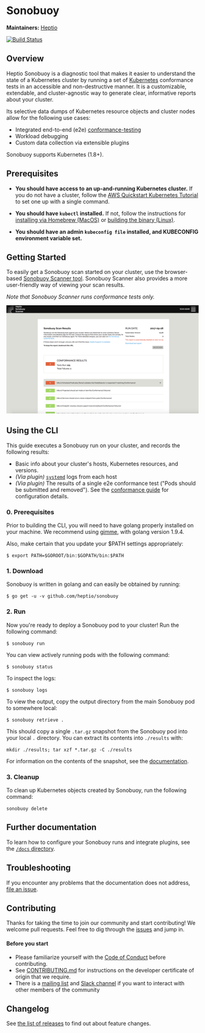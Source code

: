 # Sonobuoy

**Maintainers:** [Heptio][0]

[![Build Status][1]][2]

## Overview

Heptio Sonobuoy is a diagnostic tool that makes it easier to understand the state of a Kubernetes cluster by running a set of [Kubernetes][3] conformance tests in an accessible and non-destructive manner.  It is a customizable, extendable, and cluster-agnostic way to generate clear, informative reports about your cluster.

Its selective data dumps of Kubernetes resource objects and cluster nodes allow for the following use cases:

* Integrated end-to-end (e2e) [conformance-testing][4]
* Workload debugging
* Custom data collection via extensible plugins

Sonobuoy supports Kubernetes (1.8+).

## Prerequisites

* **You should have access to an up-and-running Kubernetes cluster.** If you do not have a cluster, follow the [AWS Quickstart Kubernetes Tutorial][5] to set one up with a single command.

* **You should have `kubectl` installed.** If not, follow the instructions for [installing via Homebrew (MacOS)][6] or [building the binary (Linux)][7].

* **You should have an admin `kubeconfig file` installed, and KUBECONFIG environment variable set.**

## Getting Started

To easily get a Sonobuoy scan started on your cluster, use the browser-based [Sonobuoy Scanner tool][18]. Sonobuoy Scanner also provides a more user-friendly way of viewing your scan results.

*Note that Sonobuoy Scanner runs conformance tests only.*

![tarball overview screenshot][20]

## Using the CLI

This guide executes a Sonobuoy run on your cluster, and records the following results:
* Basic info about your cluster's hosts, Kubernetes resources, and versions.
* *(Via plugin)* [`systemd`][14] logs from each host
* *(Via plugin)* The results of a single e2e conformance test ("Pods should be submitted and removed"). See the [conformance guide][4] for configuration details.

### 0. Prerequisites

Prior to building the CLI, you will need to have golang properly installed on your machine.  We recommend using [gimme][21], with golang version 1.9.4. 

Also, make certain that you update your $PATH settings appropriately:
```
$ export PATH=$GOROOT/bin:$GOPATH/bin:$PATH 
```  

### 1. Download

Sonobuoy is written in golang and can easily be obtained by running:
```
$ go get -u -v github.com/heptio/sonobuoy
```

### 2. Run

Now you're ready to deploy a Sonobuoy pod to your cluster! Run the following command:
```
$ sonobuoy run
```

You can view actively running pods with the following command:
```
$ sonobuoy status 
```

To inspect the logs:
```
$ sonobuoy logs
```

To view the output, copy the output directory from the main Sonobuoy pod to somewhere local:
```
$ sonobuoy retrieve .
```

This should copy a single `.tar.gz` snapshot from the Sonobuoy pod into your local `.` directory. You can extract its contents into `./results` with:
```
mkdir ./results; tar xzf *.tar.gz -C ./results
```

For information on the contents of the snapshot, see the [documentation](docs/snapshot.md).

### 3. Cleanup

To clean up Kubernetes objects created by Sonobuoy, run the following command:
```
sonobuoy delete
```

## Further documentation

 To learn how to configure your Sonobuoy runs and integrate plugins, see the [`/docs` directory][9].

## Troubleshooting

If you encounter any problems that the documentation does not address, [file an issue][10].

## Contributing

Thanks for taking the time to join our community and start contributing!  We welcome pull requests. Feel free to dig through the [issues][10] and jump in.

#### Before you start

* Please familiarize yourself with the [Code of
Conduct][12] before contributing.
* See [CONTRIBUTING.md][11] for instructions on the
developer certificate of origin that we require.
* There is a [mailing list][16] and [Slack channel][17] if you want to interact with
other members of the community

## Changelog

See [the list of releases](https://github.com/heptio/sonobuoy/releases) to find out about feature changes.

[0]: https://github.com/heptio
[1]: https://jenkins.i.heptio.com/buildStatus/icon?job=sonobuoy-deployer
[2]: https://jenkins.i.heptio.com/job/sonobuoy-deployer/
[3]: https://github.com/kubernetes/kubernetes
[4]: /docs/conformance-testing.md
[5]: http://docs.heptio.com/content/tutorials/aws-cloudformation-k8s.html
[6]: https://kubernetes.io/docs/tasks/tools/install-kubectl/#install-with-homebrew-on-macos
[7]: https://kubernetes.io/docs/tasks/tools/install-kubectl/#tabset-1
[8]: https://kubernetes.io/docs/tasks/configure-pod-container/configure-persistent-volume-storage/
[9]: /docs
[10]: https://github.com/heptio/sonobuoy/issues
[11]: /CONTRIBUTING.md
[12]: /CODE_OF_CONDUCT.md
[14]: https://github.com/systemd/systemd
[15]: #3-tear-down
[16]: https://groups.google.com/forum/#!forum/heptio-sonobuoy
[17]: https://kubernetes.slack.com/messages/sonobuoy
[18]: https://scanner.heptio.com/
[19]: #quickstart
[20]: docs/img/scanner.png
[21]: https://github.com/travis-ci/gimme
